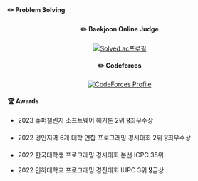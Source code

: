 <h4> ✏️ Problem Solving </h4>
<div align="center">
<h4> ✏️ Baekjoon Online Judge </h4>
  
[![Solved.ac프로필](http://mazassumnida.wtf/api/v2/generate_badge?boj=pseong)](https://solved.ac/pseong)
<h4> ✏️ Codeforces </h4>
  
[![CodeForces Profile](https://cf.leed.at?id=pseong)](https://codeforces.com/profile/pseong)
</div>
<h4> 🏆 Awards </h4>
  
- 2023 슈퍼챌린지 소프트웨어 해커톤 2위 🎖️최우수상
  
- 2022 경인지역 6개 대학 연합 프로그래밍 경시대회 2위 🎖️최우수상
  
- 2022 한국대학생 프로그래밍 경시대회 본선 ICPC 35위
  
- 2022 인하대학교 프로그래밍 경진대회 IUPC 3위 🎖️금상
